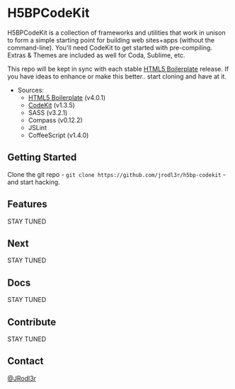 # H5BPCodeKit
H5BPCodeKit is a collection of frameworks and utilities that work in
unison to form a simple starting point for building web sites+apps
(without the command-line). You'll need CodeKit to get started with
pre-compiling. Extras & Themes are included as well for Coda, Sublime,
etc.

This repo will be kept in sync with each stable
[HTML5 Boilerplate](https://github.com/h5bp/html5-boilerplate) release.
If you have ideas to enhance or make this better.. start cloning and
have at it.

* Sources:
  * [HTML5 Boilerplate](http://html5boilerplate.com) (v4.0.1)
  * [CodeKit](http://incident57.com/codekit) (v1.3.5)
  * SASS (v3.2.1)
  * Compass (v0.12.2)
  * JSLint
  * CoffeeScript (v1.4.0)


## Getting Started

Clone the git repo - `git clone https://github.com/jrodl3r/h5bp-codekit` -
and start hacking.


## Features

STAY TUNED


## Next

STAY TUNED


## Docs

STAY TUNED


## Contribute

STAY TUNED


## Contact

[@JRodl3r](http://twitter.com/JRodl3r)